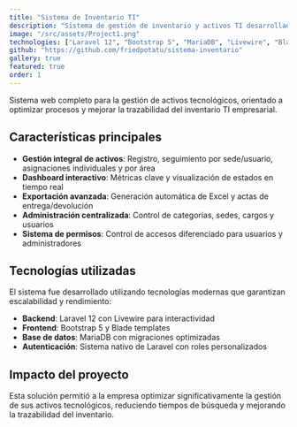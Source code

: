 ```yaml
---
title: "Sistema de Inventario TI"
description: "Sistema de gestión de inventario y activos TI desarrollado con Laravel."
image: "/src/assets/Project1.png"
technologies: ["Laravel 12", "Bootstrap 5", "MariaDB", "Livewire", "Blade"]
github: "https://github.com/friedpotatu/sistema-inventario"
gallery: true
featured: true
order: 1
---
```


Sistema web completo para la gestión de activos tecnológicos, orientado a optimizar procesos y mejorar la trazabilidad del inventario TI empresarial.

## Características principales

- **Gestión integral de activos**: Registro, seguimiento por sede/usuario, asignaciones individuales y por área
- **Dashboard interactivo**: Métricas clave y visualización de estados en tiempo real
- **Exportación avanzada**: Generación automática de Excel y actas de entrega/devolución
- **Administración centralizada**: Control de categorías, sedes, cargos y usuarios
- **Sistema de permisos**: Control de accesos diferenciado para usuarios y administradores

## Tecnologías utilizadas

El sistema fue desarrollado utilizando tecnologías modernas que garantizan escalabilidad y rendimiento:

- **Backend**: Laravel 12 con Livewire para interactividad
- **Frontend**: Bootstrap 5 y Blade templates
- **Base de datos**: MariaDB con migraciones optimizadas
- **Autenticación**: Sistema nativo de Laravel con roles personalizados

## Impacto del proyecto

Esta solución permitió a la empresa optimizar significativamente la gestión de sus activos tecnológicos, reduciendo tiempos de búsqueda y mejorando la trazabilidad del inventario.